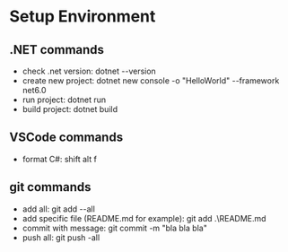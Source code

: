 # Setup Environment

## .NET commands

* check .net version: dotnet --version
* create new project: dotnet new console -o "HelloWorld" --framework net6.0
* run project: dotnet run
* build project: dotnet build

## VSCode commands

* format C#: shift alt f

## git commands

* add all: git add --all
* add specific file (README.md for example): git add .\README.md
* commit with message: git commit -m "bla bla bla"
* push all: git push -all
